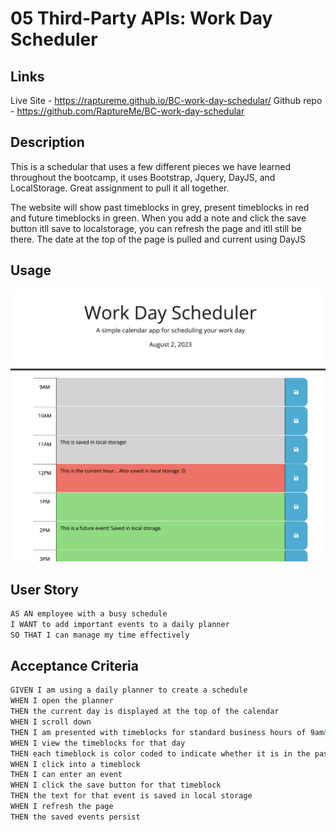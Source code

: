 # 05 Third-Party APIs: Work Day Scheduler

## Links
Live Site - https://raptureme.github.io/BC-work-day-schedular/
Github repo - https://github.com/RaptureMe/BC-work-day-schedular
## Description

This is a schedular that uses a few different pieces we have learned throughout the bootcamp, it uses Bootstrap, Jquery, DayJS, and LocalStorage. Great assignment to pull it all together.

The website will show past timeblocks in grey, present timeblocks in red and future timeblocks in green. When you add a note and click the save button itll save to localstorage, you can refresh the page and itll still be there. The date at the top of the page is pulled and current using DayJS

## Usage

![Photo of site](./Asset/Screenshot%202023-08-02%20at%2012.37.26%20PM.png)
## User Story

```md
AS AN employee with a busy schedule
I WANT to add important events to a daily planner
SO THAT I can manage my time effectively
```

## Acceptance Criteria

```md
GIVEN I am using a daily planner to create a schedule
WHEN I open the planner
THEN the current day is displayed at the top of the calendar
WHEN I scroll down
THEN I am presented with timeblocks for standard business hours of 9am&ndash;5pm
WHEN I view the timeblocks for that day
THEN each timeblock is color coded to indicate whether it is in the past, present, or future
WHEN I click into a timeblock
THEN I can enter an event
WHEN I click the save button for that timeblock
THEN the text for that event is saved in local storage
WHEN I refresh the page
THEN the saved events persist
